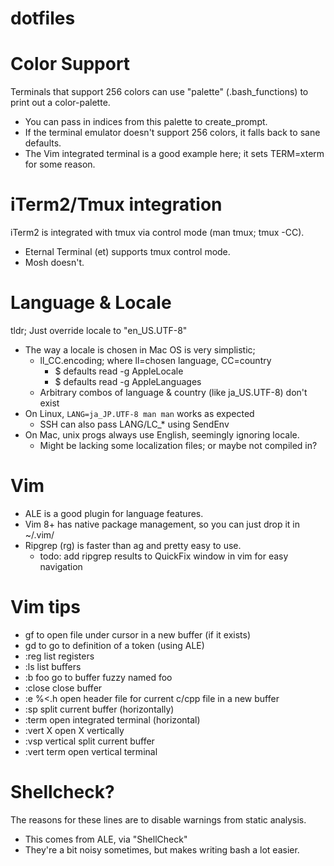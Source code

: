 # dotfiles

# Color Support
Terminals that support 256 colors can use "palette" (.bash_functions) to print out a color-palette.
- You can pass in indices from this palette to create_prompt.
- If the terminal emulator doesn't support 256 colors, it falls back to sane defaults.
- The Vim integrated terminal is a good example here; it sets TERM=xterm for some reason.

# iTerm2/Tmux integration 
iTerm2 is integrated with tmux via control mode (man tmux; tmux -CC).
- Eternal Terminal (et) supports tmux control mode.
- Mosh doesn't.

# Language & Locale
tldr; Just override locale to "en_US.UTF-8"
- The way a locale is chosen in Mac OS is very simplistic;
  - ll_CC.encoding; where ll=chosen language, CC=country
    - $ defaults read -g AppleLocale
    - $ defaults read -g AppleLanguages
  - Arbitrary combos of language & country (like ja_US.UTF-8) don't exist
- On Linux, `LANG=ja_JP.UTF-8 man man` works as expected
  - SSH can also pass LANG/LC_* using SendEnv
- On Mac, unix progs always use English, seemingly ignoring locale.
   - Might be lacking some localization files; or maybe not compiled in?

#  Vim
- ALE is a good plugin for language features.
- Vim 8+ has native package management, so you can just drop it in ~/.vim/
- Ripgrep (rg) is faster than ag and pretty easy to use.
    - todo: add ripgrep results to QuickFix window in vim for easy navigation

# Vim tips
- gf to open file under cursor in a new buffer (if it exists)
- gd to go to definition of a token (using ALE)
- :reg    list registers
- :ls     list buffers
- :b foo  go to buffer fuzzy named foo
- :close  close buffer
- :e %<.h open header file for current c/cpp file in a new buffer
- :sp     split current buffer (horizontally)
- :term   open integrated terminal (horizontal)
- :vert X open X vertically
- :vsp    vertical split current buffer
- :vert term  open vertical terminal

# Shellcheck?
The reasons for these lines are to disable warnings from static analysis.
- This comes from ALE, via "ShellCheck"
- They're a bit noisy sometimes, but makes writing bash a lot easier.

